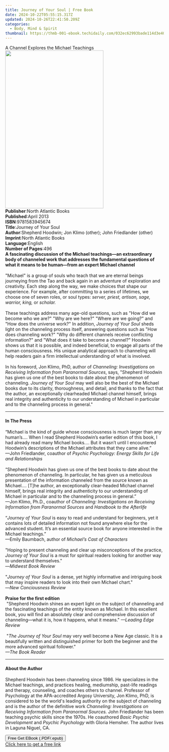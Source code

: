 ```yaml
---
title: Journey of Your Soul | Free Book
date: 2024-10-22T05:55:15.317Z
updated: 2024-10-26T22:41:50.209Z
categories:
  - Body, Mind & Spirit
thumbnail: https://thmb-001-ebook.techidaily.com/032ec62993bade114d3e405a9dd5c9cd27ebc2bef7b789b539536336708f5311.jpg
---
```

<main id="book-container">
  <div class="flex flex-col">
    <div class="book-brief flex-1 py-6 px-4 sm:p-6 md:py-10 md:px-8">
      <!-- brief-->
      <div class="book-brief-main">
        A Channel Explores the Michael Teachings
      </div>
    </div>
    <div
      class="book-meta-info flex-1 grid gap-4 col-start-1 col-end-3 row-start-1 sm:mb-6 sm:grid-cols-4 lg:gap-6 lg:col-start-2 lg:row-end-6 lg:row-span-6 lg:mb-0"
    >
      <div
        class="book-meta-info-left place-content-center mt-4 p-4 text-sm leading-6 col-start-2 col-span-2 dark:text-slate-400"
      >
        <img
          class="w-full h-500 object-cover rounded-lg sm:h-255 sm:col-span-2 lg:col-span-full"
          src="https://img-001-ebook.techidaily.com/a51133b40bdae09766772618a8e26efbdef276cb9f0c6c1933d26748517a4c2e.jpg"
          alt=""
          width="312"
          height="500"
        />
      </div>
      <div
        class="book-meta-info-right mt-2 col-start-1 row-start-2 col-span-3 self-center"
      >
        <!-- meta data  -->
        <div class="flex flex-col px-4 md:px-8">
          <div class="flex-1">
            <strong>Publisher</strong>:<span class="px-2"
              >North Atlantic Books</span
            >
          </div>
          <div class="flex-1">
            <strong>Published</strong>:<span class="px-2">April 2013</span>
          </div>
          <div class="flex-1">
            <strong>ISBN</strong>:<span class="px-2">9781583945674</span>
          </div>
          <div class="flex-1">
            <strong>Title</strong>:<span class="px-2"
              >Journey of Your Soul</span
            >
          </div>
          <div class="flex-1">
            <strong>Author</strong>:<span class="px-2"
              >Shepherd Hoodwin; Jon Klimo (other); John Friedlander
              (other)</span
            >
          </div>
          <div class="flex-1">
            <strong>Imprint</strong>:<span class="px-2"
              >North Atlantic Books</span
            >
          </div>
          <div class="flex-1">
            <strong>Language</strong>:<span class="px-2">English</span>
          </div>
          <div class="flex-1">
            <strong>Number of Pages</strong>:<span class="px-2">496</span>
          </div>
        </div>
      </div>
    </div>
    <div class="book-description flex-1 py-6 px-4 sm:p-6 md:py-10 md:px-8">
      <div class="book-description-main">
        <div accordion-content="" id="description">
          <b
            >A fascinating discussion of the Michael teachings—an extraordinary
            body of channeled work that addresses the fundamental questions of
            what it means to be human—from an expert Michael channel </b
          ><br /><br />
          "Michael" is a group of souls who teach that we are eternal beings
          journeying from the Tao and back again in an adventure of exploration
          and creativity. Each step along the way, we make choices that shape
          our experience. For example, after committing to a series of
          lifetimes, we choose one of seven roles, or soul types:
          <i>server, priest, artisan, sage, warrior, king,</i> or <i>scholar.</i
          ><br /><br />
          These teachings address many age-old questions, such as "How did we
          become who we are?" "Why are we here?" "Where are we going?" and "How
          does the universe work?" In addition,
          <i>Journey of Your Soul</i> sheds light on the channeling process
          itself, answering questions such as "How does channeling work?" "Why
          do different channels receive conflicting information?" and "What does
          it take to become a channel?" Hoodwin shows us that it is possible,
          and indeed beneficial, to engage all parts of the human consciousness.
          His unique analytical approach to channeling will help readers gain a
          firm intellectual understanding of what is involved.<br /><br />
          In his foreword, Jon Klimo, PhD, author of
          <i
            >Channeling: Investigations on Receiving Information from Paranormal
            Sources</i
          >, says, "Shepherd Hoodwin has given us one of the best books to date
          about the phenomenon of channeling. <i>Journey of Your Soul</i> may
          well also be the best of the Michael books due to its clarity,
          thoroughness, and detail, and thanks to the fact that the author, an
          exceptionally clearheaded Michael channel himself, brings real
          integrity and authenticity to our understanding of Michael in
          particular and to the channeling process in general."
        </div>
        <div class="accordion-fader"></div>
      </div>
    </div>
    <div class="book-excerpts flex-1 py-6 px-4 sm:p-6 md:py-10 md:px-8">
      <!-- excerpts-->
      <div class="book-excerpts-main">
        <hr />
        <h4 class="placeholder placeholder-heading">
          <span>In The Press</span>
        </h4>
        <p>
          “Michael is the kind of guide whose consciousness is much larger than
          any human’s.… When I read Shepherd Hoodwin’s earlier edition of this
          book, I had already read many Michael books.… But it wasn’t until I
          encountered Hoodwin’s descriptions of the Michael attributes that they
          came alive.”<br />—John Friedlander, coauthor of
          <i>Psychic Psychology: Energy Skills for Life and Relationships</i
          ><br /><br />
          “Shepherd Hoodwin has given us one of the best books to date about the
          phenomenon of channeling. In particular, he has given us a meticulous
          presentation of the information channeled from the source known as
          Michael.… [T]he author, an exceptionally clear-headed Michael channel
          himself, brings real integrity and authenticity to our understanding
          of Michael in particular and to the channeling process in general.”<br />—Jon
          Klimo, Ph.D., coauthor of
          <i
            >Channeling: Investigations on Receiving Information from Paranormal
            Sources </i
          >and <i>Handbook to the Afterlife</i><br /><br />
          “<i>Journey of Your Soul</i> is easy to read and understand for
          beginners, yet it contains lots of detailed information not found
          anywhere else for the advanced student. It’s an essential source book
          for anyone interested in the Michael teachings.”<br />—Emily Baumbach,
          author of <i>Michael’s Cast of Characters</i><br /><br />"Hoping to
          present channeling and clear up misconceptions of the practice,
          <i>Journey of Your Soul</i> is a must for spiritual readers looking
          for another way to understand themselves."<br />
          —<i>Midwest Book Review<br /></i><br />"<i>Journey of Your Soul</i
          >&nbsp;is a dense, yet highly informative and intriguing book that may
          inspire readers to look into their own Michael chart."<br />—<i
            >New Conciousness Review</i
          ><br /><b><br />Praise for the first edition</b><br />&nbsp;"Shepherd
          Hoodwin shines an expert light on the subject of channeling and the
          fascinating teachings of the entity known as Michael. In this
          excellent book, you will find an absolutely clear and comprehensive
          discussion of channeling—what it is, how it happens, what it means."
          <i>—Leading Edge Review</i><br /><br />&nbsp;"<i
            >The Journey of Your Soul</i
          >
          may very well become a New Age classic. It is a beautifully written
          and distinguished primer for both the beginner and the more advanced
          spiritual follower."<br /><i>—The Book Reader</i>
        </p>
      </div>
    </div>
    <div class="book-about-author flex-1 py-6 px-4 sm:p-6 md:py-10 md:px-8">
      <!-- about author-->
      <div class="book-main-author-main">
        <hr />
        <h4 class="placeholder placeholder-heading">
          <span>About the Author</span>
        </h4>
        <p>
          Shepherd Hoodwin&nbsp;has been channeling since 1986. He specializes
          in the Michael teachings, and practices healing, mediumship, past-life
          readings and therapy, counseling, and coaches others to channel.
          Professor of Psychology at the APA-accredited Argosy University, Jon
          Klimo, PhD, is considered to be the world's leading authority on the
          subject of channeling and is the author of the definitive work
          <i
            >Channeling: Investigations on Receiving Information from Paranormal
            Sources.</i
          >&nbsp;John Friedlander&nbsp;has been teaching psychic skills since
          the 1970s. He coauthored <i>Basic Psychic Development</i> and
          <i>Psychic Psychology</i> with Gloria Hemsher. The author lives in
          Laguna Niguel, CA.
        </p>
      </div>
    </div>
    <div class="book-free-get flex-1 py-6 px-4 sm:p-6 md:py-10 md:px-8">
      <button
        id="btn-free-get"
        class="bg-blue-500 hover:bg-blue-700 text-white font-bold py-2 px-4 rounded"
      >
        Free Get EBook (.PDF/.epub)
      </button>
      <div id="countdown-display" class="px-2 text-lg mt-2"></div>
      <a
        id="free-link"
        class="hidden bg-blue-500 hover:bg-blue-700 text-white font-bold py-2 px-4 rounded"
        href="https://www.ebooks.com/en-us/book/906160/journey-of-your-soul/shepherd-hoodwin/"
        target="_blank"
        >Click here to get a free link</a
      >
    </div>
    <script>
      let countdownTime = 0;
      let countdownInterval = null;
      document
        .getElementById('btn-free-get')
        .addEventListener('click', startCountdown);
      function startCountdown() {
        countdownTime = new Date().getTime() + 60000 * 3;
        countdownInterval = setInterval(updateCountdown, 1000);
        document.getElementById('btn-free-get').disabled = true;
        document
          .getElementById('btn-free-get')
          .classList.add('bg-gray-500', 'cursor-not-allowed');
      }
      function updateCountdown() {
        let currentTime = new Date().getTime();
        let timeLeft = countdownTime - currentTime;
        let secondsLeft = Math.floor(timeLeft / 1000);
        document.getElementById('countdown-display').innerHTML =
          `Remaining time: ${secondsLeft} seconds.`;
        if (secondsLeft <= 0) {
          clearInterval(countdownInterval);
          document.getElementById('btn-free-get').classList.add('hidden');
          document.getElementById('free-link').classList.remove('hidden');
          document.getElementById('countdown-display').innerHTML = '';
        }
      }
    </script>
  </div>
</main>

<ins class="adsbygoogle"
      style="display:block"
      data-ad-client="ca-pub-7571918770474297"
      data-ad-slot="8358498916"
      data-ad-format="auto"
      data-full-width-responsive="true"></ins>
    